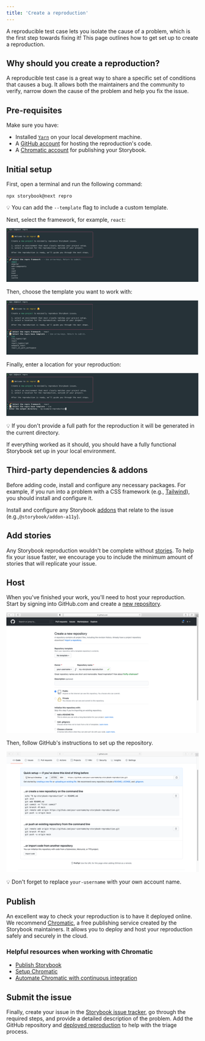 ```yaml
---
title: 'Create a reproduction'
---
```


A reproducible test case lets you isolate the cause of a problem, which is the first step towards fixing it! This page outlines how to get set up to create a reproduction.

## Why should you create a reproduction?

A reproducible test case is a great way to share a specific set of conditions that causes a bug. It allows both the maintainers and the community to verify, narrow down the cause of the problem and help you fix the issue.

## Pre-requisites

Make sure you have:

- Installed [`Yarn`](https://yarnpkg.com/) on your local development machine.
- A [GitHub account](https://github.com/signup) for hosting the reproduction's code.
- A [Chromatic account](https://www.chromatic.com/start) for publishing your Storybook.

## Initial setup

First, open a terminal and run the following command:

```shell
npx storybook@next repro
```

<div class="aside">
💡 You can add the <code>--template</code> flag to include a custom template.
</div>

Next, select the framework, for example, `react`:

![Storybook reproduction generator framework selector](./storybook-reproductions-framework-selector-optimized.png)

Then, choose the template you want to work with:

![Storybook reproduction generator template](./storybook-reproduction-generator-template-optimized.png)

Finally, enter a location for your reproduction:

![Storybook reproduction location](./storybook-reproduction-generator-location-optimized.png)

<div class="aside">
💡 If you don't provide a full path for the reproduction it will be generated in the current directory.
</div>

If everything worked as it should, you should have a fully functional Storybook set up in your local environment.

## Third-party dependencies & addons

Before adding code, install and configure any necessary packages. For example, if you run into a problem with a CSS framework (e.g., [Tailwind](https://tailwindcss.com/)), you should install and configure it.

Install and configure any Storybook [addons](https://storybook.js.org/addons/) that relate to the issue (e.g.,`@storybook/addon-a11y`).

## Add stories

Any Storybook reproduction wouldn't be complete without [stories](../writing-stories/introduction.md). To help fix your issue faster, we encourage you to include the minimum amount of stories that will replicate your issue.

## Host

When you've finished your work, you'll need to host your reproduction. Start by signing into GitHub.com and create a [new repository](https://github.com/new).

![github repository for reproductions](./github-new-repository-reproduction-optimized.png)

Then, follow GitHub's instructions to set up the repository.

![github repository instructions](./github-repository-steps-optimized.png)

<div class="aside">
 💡 Don't forget to replace <code>your-username</code> with your own account name.
</div>

## Publish

An excellent way to check your reproduction is to have it deployed online. We recommend [Chromatic](https://www.chromatic.com/), a free publishing service created by the Storybook maintainers. It allows you to deploy and host your reproduction safely and securely in the cloud.

### Helpful resources when working with Chromatic

- [Publish Storybook](../sharing/publish-storybook.md)
- [Setup Chromatic](https://www.chromatic.com/docs/setup)
- [Automate Chromatic with continuous integration](https://www.chromatic.com/docs/ci)

## Submit the issue

Finally, create your issue in the [Storybook issue tracker](https://github.com/storybookjs/storybook/issues/new/choose), go through the required steps, and provide a detailed description of the problem. Add the GitHub repository and [deployed reproduction](https://www.chromatic.com/docs/setup#view-published-storybook) to help with the triage process.
